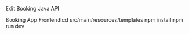 Edit Booking Java API


Booking App Frontend
cd src/main/resources/templates
npm install
npm run dev

